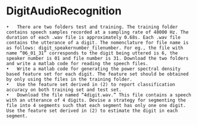 # DigitAudioRecognition
	•	There are two folders test and training. The training folder contains speech samples recorded at a sampling rate of 48000 Hz. The duration of each .wav file is approximately 0.68s. Each .wav file contains the utterance of a digit. The nomenclature for file name is as follows: digit_speakernumber_filenumber. For eg., the file with name “06_01_31” corresponds to the digit being uttered is 6, the speaker number is 01 and file number is 31. Download the two folders and write a matlab code for reading the speech files.
	•	Write a matlab code for generating the power spectral density based feature set for each digit. The feature set should be obtained by only using the files in the training folder.
	•	Use the feature set derived in (2) to report classification accuracy on both training set and test set.
	•	Download the file named “4digit.wav.” This file contains a speech with an utterance of 4 digits. Devise a strategy for segmenting the file into 4 segments such that each segment has only one one digit. Use the feature set derived in (2) to estimate the digit in each segment.

